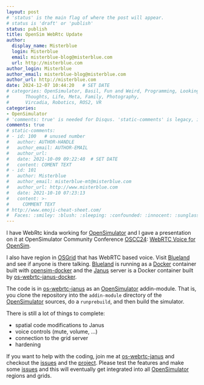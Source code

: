 ```yaml
---
layout: post
# 'status' is the main flag of where the post will appear.
# status is 'draft' or 'publish'
status: publish
title: OpenSim WebRtc Update
author:
  display_name: Misterblue
  login: Misterblue
  email: misterblue-blog@misterblue.com
  url: http://misterblue.com
author_login: Misterblue
author_email: misterblue-blog@misterblue.com
author_url: http://misterblue.com
date: 2024-12-07 10:44:20   # SET DATE
# categories: OpenSimulator, Basil, Fun and Weird, Programming, LookingGlass, Travel
#      Thoughts, Life, Meta, Family, Photography,
#      Vircadia, Robotics, ROS2, VR
categories:
- OpenSimulator
# 'comments: true' is needed for Disqus. 'static-comments' is legacy, imbedded comments.
comments: true
# static-comments:
# - id: 100   # unused number
#   author: AUTHOR-HANDLE
#   author_email: AUTHOR-EMAIL
#   author_url:
#   date: 2021-10-09 09:22:40  # SET DATE
#   content: COMENT TEXT
# - id: 101
#   author: Misterblue
#   author_email: misterblue-mt@misterblue.com
#   author_url: http://www.misterblue.com
#   date: 2021-10-10 07:23:13
#   content: >-
#     COMMENT TEXT
# http://www.emoji-cheat-sheet.com/
#  Faces: :smiley: :blush: :sleeping: :confounded: :innocent: :sunglasses: :sleepy:
---
```

I have WebRtc kinda working for [OpenSimulator] and I gave a presentation
on it at OpenSimulator Community Conference [OSCC24]:  [WebRTC Voice for OpenSim].

I also have region in [OSGrid] that has WebRTC based voice. Visit [Blueland]
and see if anyone is there talking.
[Blueland] is running as a [Docker] container built with [opensim-docker]
and the [Janus] server is a Docker container built by [os-webrtc-janus-docker].

The code is in [os-webrtc-janus] as an [OpenSimulator] addin-module. That is,
you clone the repository into the `addin-module` directory of the [OpenSimulator]
sources, do a `runprebuild`, and then build the simulator.

There is still a lot of things to complete:

- spatial code modifications to Janus
- voice controls (mute, volume, ...)
- connection to the grid server
- hardening

If you want to help with the coding, join me at [os-webrtc-janus] and checkout
the [issues] and the [project].
Please test the features and make some [issues] and this will eventually get
integrated into all [OpenSimulator] regions and grids.

[OpenSimulator]: http://opensimulator.org
[OSGrid]: https://osgrid.org
[Janus]: https://janus.conf.meetecho.com
[Docker]: https://www.docker.com   
[os-webrtc-janus]: https://github.com/Misterblue/os-webrtc-janus
[issues]: https://github.com/Misterblue/os-webrtc-janus/issues
[project]: https://github.com/users/Misterblue/projects/7
[os-webrtc-janus-docker]: https://github.com/Misterblue/os-webrtc-janus-docker
[opensim-docker]: https://github.com/Misterblue/opensim-docker
[audio bridge]: https://janus.conf.meetecho.com/docs/audiobridge.html
[OSCC24]: https://conference.opensimulator.org/
[WebRTC Voice for OpenSim]: https://docs.google.com/presentation/d/1WUULV5dwnAWooWtqinJGd-1h6-OT7Hvd_mlOdWc9DVU/edit?usp=sharing
[Blueland]: hop://hg.osgrid.org:80/Blueland/253/92/35

